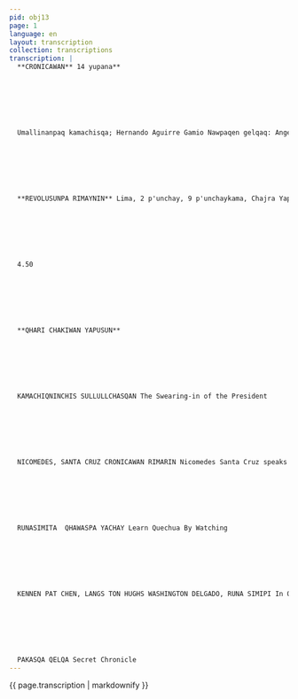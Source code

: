 ```yaml
---
pid: obj13
page: 1
language: en
layout: transcription
collection: transcriptions
transcription: |
  **CRONICAWAN** 14 yupana**
  
  
  
  
  
  
  
  Umallinanpaq kamachisqa; Hernando Aguirre Gamio Nawpaqen gelqaq: Angel Avendaño Mit'alipi llank'ana "LA CRONICA" Umalliq, qelqana wasi Andahuaylas k’ijllupi 1472 Lima llaqtapi Tiyanan: Paseo de la República 291 yupanayuq isqon ñiqe patapi. Tel: 283460 Editorial Viru S.A., ruwasqan.
  
  
  
  
  
  
  
  **REVOLUSUNPA RIMAYNIN** Lima, 2 p'unchay, 9 p'unchaykama, Chajra Yapuy Killa 1975**
  
  
  
  
  
  
  
  4.50
  
  
  
  
  
  
  
  **QHARI CHAKIWAN YAPUSUN**
  
  
  
  
  
  
  
  KAMACHIQNINCHIS SULLULLCHASQAN The Swearing-in of the President
  
  
  
  
  
  
  
  NICOMEDES, SANTA CRUZ CRONICAWAN RIMARIN Nicomedes Santa Cruz speaks with Cronicawan
  
  
  
  
  
  
  
  RUNASIMITA  QHAWASPA YACHAY Learn Quechua By Watching
  
  
  
  
  
  
  
  KENNEN PAT CHEN, LANGS TON HUGHS WASHINGTON DELGADO, RUNA SIMIPI In Quechua version
  
  
  
  
  
  
  
  PAKASQA QELQA Secret Chronicle
---
```


{{ page.transcription | markdownify }}

